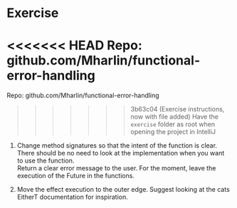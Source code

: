 # Exercise

<<<<<<< HEAD
Repo: github.com/Mharlin/functional-error-handling
=======
Repo: github.com/Mharlin/functional-error-handling  

>>>>>>> 3b63c04 (Exercise instructions, now with file added)
Have the `exercise` folder as root when opening the project in IntelliJ

1. Change method signatures so that the intent of the function is clear.  
  There should be no need to look at the implementation when you want to use the function.  
  Return a clear error message to the user.
  For the moment, leave the execution of the Future in the functions.  
  
2. Move the effect execution to the outer edge.
  Suggest looking at the cats EitherT documentation for inspiration.
